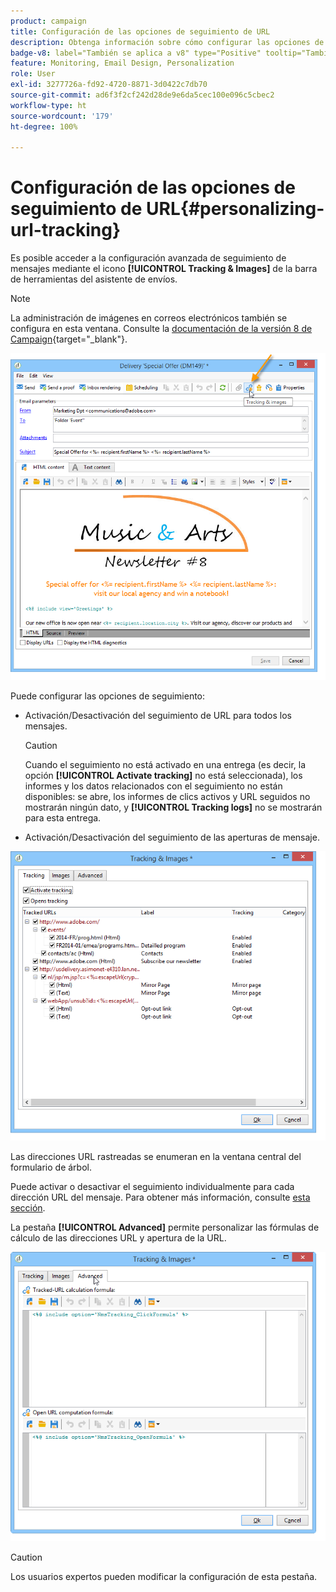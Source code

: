 ```yaml
---
product: campaign
title: Configuración de las opciones de seguimiento de URL
description: Obtenga información sobre cómo configurar las opciones de seguimiento de URL
badge-v8: label="También se aplica a v8" type="Positive" tooltip="También se aplica a Campaign v8"
feature: Monitoring, Email Design, Personalization
role: User
exl-id: 3277726a-fd92-4720-8871-3d0422c7db70
source-git-commit: ad6f3f2cf242d28de9e6da5cec100e096c5cbec2
workflow-type: ht
source-wordcount: '179'
ht-degree: 100%

---
```


# Configuración de las opciones de seguimiento de URL{#personalizing-url-tracking}

Es posible acceder a la configuración avanzada de seguimiento de mensajes mediante el icono **[!UICONTROL Tracking & Images]** de la barra de herramientas del asistente de envíos.

>[!NOTE]
>
>La administración de imágenes en correos electrónicos también se configura en esta ventana. Consulte la [documentación de la versión 8 de Campaign](https://experienceleague.adobe.com/docs/campaign/campaign-v8/send/emails/defining-the-email-content.html?lang=es#adding-images){target="_blank"}.

![](assets/s_ncs_user_email_del_tracking_ico.png)

Puede configurar las opciones de seguimiento:

* Activación/Desactivación del seguimiento de URL para todos los mensajes.

  >[!CAUTION]
  >
  >Cuando el seguimiento no está activado en una entrega (es decir, la opción **[!UICONTROL Activate tracking]** no está seleccionada), los informes y los datos relacionados con el seguimiento no están disponibles: se abre, los informes de clics activos y URL seguidos no mostrarán ningún dato, y **[!UICONTROL Tracking logs]** no se mostrarán para esta entrega.

* Activación/Desactivación del seguimiento de las aperturas de mensaje.

![](assets/s_ncs_user_email_del_tracking_param.png)

Las direcciones URL rastreadas se enumeran en la ventana central del formulario de árbol.

Puede activar o desactivar el seguimiento individualmente para cada dirección URL del mensaje. Para obtener más información, consulte [esta sección](how-to-configure-tracked-links.md).

La pestaña **[!UICONTROL Advanced]** permite personalizar las fórmulas de cálculo de las direcciones URL y apertura de la URL.

![](assets/s_ncs_user_email_del_tracking_param_adv.png)

>[!CAUTION]
>
>Los usuarios expertos pueden modificar la configuración de esta pestaña.

